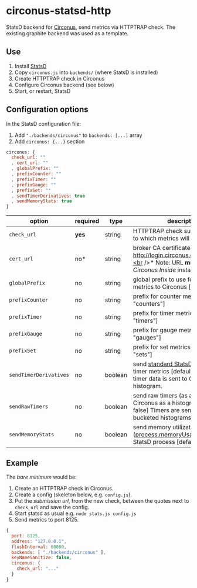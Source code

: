 # circonus-statsd-http

StatsD backend for [Circonus](http://circonus.com), send metrics via HTTPTRAP check. The existing graphite backend was used as a template.

## Use

1. Install [StatsD](https://github.com/etsy/statsd)
2. Copy `circonus.js` into `backends/` (where StatsD is installed)
3. Create HTTPTRAP check in Circonus
4. Configure Circonus backend (see below)
5. Start, or restart, StatsD

## Configuration options

In the StatsD configuration file:

1. Add `"./backends/circonus"` to `backends: [...]` array
2. Add `circonus: {...}` section

```js
circonus: {
  check_url: ""
  , cert_url: ""
  , globalPrefix: ""
  , prefixCounter: ""
  , prefixTimer: ""
  , prefixGauge: ""
  , prefixSet: ""
  , sendTimerDerivatives: true
  , sendMemoryStats: true
}
```

option | required | type | description
------ | -------- | ---- | -----------
`check_url` | **yes** | string | HTTPTRAP check submission URL to which metrics will be sent
`cert_url` | no* | string | broker CA certificate URL [default: http://login.circonus.com/pki/ca.crt].<br />* Note: URL **must** be set for a _Circonus Inside_ installation.
`globalPrefix` | no | string | global prefix to use for sending metrics to Circonus [default: ""]
`prefixCounter` | no | string | prefix for counter metrics [default: "counters"]
`prefixTimer` | no | string | prefix for timer metrics [default: "timers"]
`prefixGauge` | no | string | prefix for gauge metrics [default: "gauges"]
`prefixSet` | no | string | prefix for set metrics [default: "sets"]
`sendTimerDerivatives` | no | boolean | send [standard StatsD derivatives](https://github.com/etsy/statsd/blob/master/docs/metric_types.md#timing) for timer metrics [default: true]. Raw timer data is sent to Circonus as a histogram.
`sendRawTimers` | no | boolean | send raw timers (as an array) to Circonus as a histogram. [default: false] Timers are sent as pre-bucketed histograms.
`sendMemoryStats` | no | boolean | send memory utilization metrics ([process.memoryUsage()](https://nodejs.org/api/process.html#process_process_memoryusage)) for StatsD process [default: true]


## Example

The *bare minimum* would be:

1. Create an HTTPTRAP check in Circonus.
1. Create a config (skeleton below, e.g. `config.js`).
1. Put the *submission url*, from the new check, between the quotes next to `check_url` and save the config.
1. Start statsd as usual e.g. `node stats.js config.js`
1. Send metrics to port 8125.

```js
{
  port: 8125,
  address: "127.0.0.1",
  flushInterval: 60000,
  backends: [ "./backends/circonus" ],
  keyNameSanitize: false,
  circonus: {
    check_url: "..."
  }
}
```


